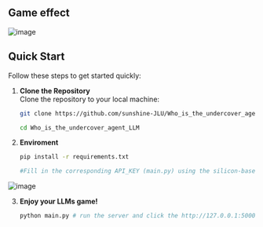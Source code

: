 ## Game effect
![image](https://github.com/user-attachments/assets/7aafedbd-f25d-4a49-82bd-7177b875ffb6)




## Quick Start

Follow these steps to get started quickly:

1. **Clone the Repository**  
   Clone the repository to your local machine:
   ```bash
   git clone https://github.com/sunshine-JLU/Who_is_the_undercover_agent_LLM.git

   cd Who_is_the_undercover_agent_LLM

   
2. **Enviroment**  
   ```bash
   pip install -r requirements.txt

   #Fill in the corresponding API_KEY (main.py) using the silicon-based flow API_KEY(can be obtained through https://cloud.siliconflow.cn/account/ak)
![image](https://github.com/user-attachments/assets/3ed7bbfb-c33d-4d72-a09e-0c7d170d6a2f)


3. **Enjoy your LLMs game!**
   ```bash
   python main.py # run the server and click the http://127.0.0.1:5000 

   
